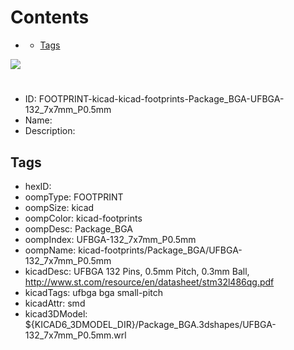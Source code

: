 



Contents
========

* [](#)
	* [Tags](#tags)
  
![][im]
# 

- ID: FOOTPRINT-kicad-kicad-footprints-Package_BGA-UFBGA-132_7x7mm_P0.5mm
- Name: 
- Description: 

## Tags

- hexID: 
- oompType: FOOTPRINT
- oompSize: kicad
- oompColor: kicad-footprints
- oompDesc: Package_BGA
- oompIndex: UFBGA-132_7x7mm_P0.5mm
- oompName: kicad-footprints/Package_BGA/UFBGA-132_7x7mm_P0.5mm
- kicadDesc: UFBGA 132 Pins, 0.5mm Pitch, 0.3mm Ball, http://www.st.com/resource/en/datasheet/stm32l486qg.pdf
- kicadTags: ufbga bga small-pitch
- kicadAttr: smd
- kicad3DModel: ${KICAD6_3DMODEL_DIR}/Package_BGA.3dshapes/UFBGA-132_7x7mm_P0.5mm.wrl



[im]: image.png

